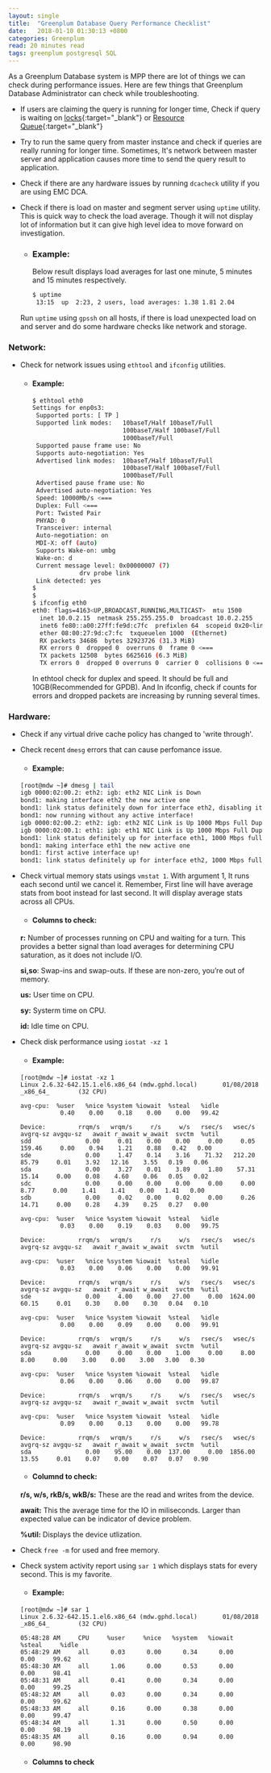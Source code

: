 ```yaml
---
layout: single
title:  "Greenplum Database Query Performance Checklist"
date:   2018-01-10 01:30:13 +0800
categories: Greenplum
read: 20 minutes read
tags: greenplum postgresql SQL
---
```


As a Greenplum Database system is MPP there are lot of things we can check during performance issues. Here are few things that Greenplum Database Administrator can check while troubleshooting.

* If users are claiming the query is running for longer time, Check if query is waiting on [locks](http://www.pgyogesh.com/gpdb/2017/12/06/important-gpdb-sqls.html#waiters-information){:target="_blank"} or [Resource Queue](http://www.pgyogesh.com/gpdb/2017/12/06/important-gpdb-sqls.html#find-running-queries-or-statements-which-are-waiting-in-resource-queues){:target="_blank"}
* Try to run the same query from master instance and check if queries are really running for longer time. Sometimes, It's network between master server and application causes more time to send the query result to application.


* Check if there are any hardware issues by running `dcacheck` utility if you are using EMC DCA.

* Check if there is load on master and segment server using `uptime` utility. This is quick way to check the load average. Though it will not display lot of information but it can give high level idea to move forward on investigation.

   - ### Example:
      Below result displays load averages for last one minute, 5 minutes and 15 minutes respectively.

      ```sh
      $ uptime
       13:15  up  2:23, 2 users, load averages: 1.38 1.81 2.04
      ```

   Run `uptime` using `gpssh` on all hosts, if there is load unexpected load on and server and do some hardware checks like network and storage.


### Network:
* Check for network issues using `ethtool` and `ifconfig` utilities.

    - #### Example:

      ```sh
      $ ethtool eth0
      Settings for enp0s3:
	   Supported ports: [ TP ]
	   Supported link modes:   10baseT/Half 10baseT/Full
	                           100baseT/Half 100baseT/Full
	                           1000baseT/Full
	   Supported pause frame use: No
	   Supports auto-negotiation: Yes
	   Advertised link modes:  10baseT/Half 10baseT/Full
	                           100baseT/Half 100baseT/Full
	                           1000baseT/Full
	   Advertised pause frame use: No
	   Advertised auto-negotiation: Yes
	   Speed: 10000Mb/s <===
	   Duplex: Full <===
	   Port: Twisted Pair
	   PHYAD: 0
	   Transceiver: internal
	   Auto-negotiation: on
	   MDI-X: off (auto)
	   Supports Wake-on: umbg
	   Wake-on: d
	   Current message level: 0x00000007 (7)
		   	       drv probe link
	   Link detected: yes
      $
      $
      $ ifconfig eth0
      eth0: flags=4163<UP,BROADCAST,RUNNING,MULTICAST>  mtu 1500
        inet 10.0.2.15  netmask 255.255.255.0  broadcast 10.0.2.255
        inet6 fe80::a00:27ff:fe9d:c7fc  prefixlen 64  scopeid 0x20<link>
        ether 08:00:27:9d:c7:fc  txqueuelen 1000  (Ethernet)
        RX packets 34686  bytes 32923726 (31.3 MiB)
        RX errors 0  dropped 0  overruns 0  frame 0 <===
        TX packets 12508  bytes 6625616 (6.3 MiB)
        TX errors 0  dropped 0 overruns 0  carrier 0  collisions 0 <===
      ```
      In ethtool check for duplex and speed. It should be full and 10GB(Recommended for GPDB). And In ifconfig, check if counts for errors and dropped packets are increasing by running several times.


### Hardware:

* Check if any virtual drive cache policy has changed to 'write through'.


* Check recent `dmesg` errors that can cause perfomance issue.

	- #### Example:

	```bash
	[root@mdw ~]# dmesg | tail
	igb 0000:02:00.2: eth2: igb: eth2 NIC Link is Down
	bond1: making interface eth2 the new active one
	bond1: link status definitely down for interface eth2, disabling it
	bond1: now running without any active interface!
	igb 0000:02:00.2: eth2: igb: eth2 NIC Link is Up 1000 Mbps Full Duplex, Flow Control: RX
	igb 0000:02:00.1: eth1: igb: eth1 NIC Link is Up 1000 Mbps Full Duplex, Flow Control: RX
	bond1: link status definitely up for interface eth1, 1000 Mbps full duplex
	bond1: making interface eth1 the new active one
	bond1: first active interface up!
	bond1: link status definitely up for interface eth2, 1000 Mbps full duplex
	```

* Check virtual memory stats usings `vmstat 1`. With argument 1, It runs each second until we cancel it. Remember, First line will have average stats from boot instead for last second. It will display average stats across all CPUs.

	- #### Columns to check:

	**r:** Number of processes running on CPU and waiting for a turn. This provides a better signal than load averages for determining CPU saturation, as it does not include I/O.

	**si,so**: Swap-ins and swap-outs. If these are non-zero, you’re out of memory.

	**us:** User time on CPU.

	**sy:** Systerm time on CPU.

	**id:** Idle time on CPU.

* Check disk performance using `iostat -xz 1`

	- #### Example:

	```
	[root@mdw ~]# iostat -xz 1
	Linux 2.6.32-642.15.1.el6.x86_64 (mdw.gphd.local)       01/08/2018      _x86_64_        (32 CPU)

	avg-cpu:  %user   %nice %system %iowait  %steal   %idle
        	   0.40    0.00    0.18    0.00    0.00   99.42

	Device:         rrqm/s   wrqm/s     r/s     w/s   rsec/s   wsec/s avgrq-sz avgqu-sz   await r_await w_await  svctm  %util
	sdd               0.00     0.01    0.00    0.00     0.00     0.05   159.46     0.00    0.94    1.21    0.88   0.42   0.00
	sde               0.00     1.47    0.14    3.16    71.32   212.20    85.79     0.01    3.92   12.16    3.55   0.19   0.06
	sda               0.00     3.27    0.01    3.89     1.80    57.31    15.14     0.00    0.08    4.60    0.06   0.05   0.02
	sdc               0.00     0.00    0.00    0.00     0.00     0.00     8.77     0.00    1.41    1.41    0.00   1.41   0.00
	sdb               0.00     0.02    0.00    0.02     0.00     0.26    14.71     0.00    0.28    4.39    0.25   0.27   0.00

	avg-cpu:  %user   %nice %system %iowait  %steal   %idle
	           0.03    0.00    0.19    0.03    0.00   99.75

	Device:         rrqm/s   wrqm/s     r/s     w/s   rsec/s   wsec/s avgrq-sz avgqu-sz   await r_await w_await  svctm  %util

	avg-cpu:  %user   %nice %system %iowait  %steal   %idle
	           0.03    0.00    0.06    0.00    0.00   99.91

	Device:         rrqm/s   wrqm/s     r/s     w/s   rsec/s   wsec/s avgrq-sz avgqu-sz   await r_await w_await  svctm  %util
	sde               0.00     4.00    0.00   27.00     0.00  1624.00    60.15     0.01    0.30    0.00    0.30   0.04   0.10

	avg-cpu:  %user   %nice %system %iowait  %steal   %idle
	           0.00    0.00    0.09    0.00    0.00   99.91

	Device:         rrqm/s   wrqm/s     r/s     w/s   rsec/s   wsec/s avgrq-sz avgqu-sz   await r_await w_await  svctm  %util
	sda               0.00     0.00    0.00    1.00     0.00     8.00     8.00     0.00    3.00    0.00    3.00   3.00   0.30

	avg-cpu:  %user   %nice %system %iowait  %steal   %idle
	           0.06    0.00    0.06    0.00    0.00   99.87

	Device:         rrqm/s   wrqm/s     r/s     w/s   rsec/s   wsec/s avgrq-sz avgqu-sz   await r_await w_await  svctm  %util

	avg-cpu:  %user   %nice %system %iowait  %steal   %idle
	           0.09    0.00    0.13    0.00    0.00   99.78

	Device:         rrqm/s   wrqm/s     r/s     w/s   rsec/s   wsec/s avgrq-sz avgqu-sz   await r_await w_await  svctm  %util
	sda               0.00    95.00    0.00  137.00     0.00  1856.00    13.55     0.01    0.07    0.00    0.07   0.07   0.90
	```
	- #### Columnd to check:

	**r/s, w/s, rkB/s, wkB/s:** These are the read and writes from the device.

	**await:** This the average time for the IO in miliseconds. Larger than expected value can be indicator of device problem.

	**%util:** Displays the device utlization.

* Check `free -m` for used and free memory.

* Check system activity report using `sar 1` which displays stats for every second. This is my favorite.

	- #### Example:

	```
	[root@mdw ~]# sar 1
	Linux 2.6.32-642.15.1.el6.x86_64 (mdw.gphd.local)       01/08/2018      _x86_64_        (32 CPU)

	05:48:28 AM     CPU     %user     %nice   %system   %iowait    %steal     %idle
	05:48:29 AM     all      0.03      0.00      0.34      0.00      0.00     99.62
	05:48:30 AM     all      1.06      0.00      0.53      0.00      0.00     98.41
	05:48:31 AM     all      0.41      0.00      0.34      0.00      0.00     99.25
	05:48:32 AM     all      0.03      0.00      0.34      0.00      0.00     99.62
	05:48:33 AM     all      0.16      0.00      0.38      0.00      0.00     99.47
	05:48:34 AM     all      1.31      0.00      0.50      0.00      0.00     98.19
	05:48:35 AM     all      0.16      0.00      0.94      0.00      0.00     98.90
	```

	- #### Columns to check
